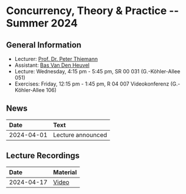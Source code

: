 # Concurrency, Theory & Practice -- Summer 2024

## General Information

- Lecturer: [Prof. Dr. Peter Thiemann](team/thiemann.md)
- Assistant: [Bas Van Den Heuvel](team/van-den-heuvel.md)
- Lecture: Wednesday, 4:15 pm - 5:45 pm, SR 00 031 (G.-Köhler-Allee 051)
- Exercises: Friday, 12:15 pm - 1:45 pm, R 04 007 Videokonferenz (G.-Köhler-Allee 106)

## News

| Date | Text |
|:-----|:-----|
| 2024-04-01 | Lecture announced |

## Lecture Recordings

| Date | Material |
|:-----|:-----|
| 2024-04-17 | [Video]() |